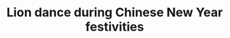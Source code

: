 ---
layout: photo
title: Lion dance during Chinese New Year festivities
location: London
pic: lion-dance-head
---